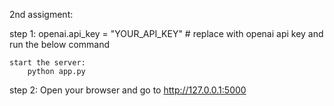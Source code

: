2nd assigment:

step 1: 
    openai.api_key = "YOUR_API_KEY"           # replace with openai api key and run the below command

    start the server:
        python app.py

step 2:
    Open your browser and go to http://127.0.0.1:5000